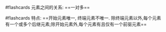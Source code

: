 #flashcards 元素之间的关系:  ==一对多==

#flashcards 特点:  ==开始元素唯一, 终端元素不唯一. 除终端元素以外,每个元素有一个或多个后继元素;除开始元素外,每个元素有且仅有一个前驱元素==
